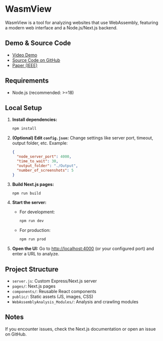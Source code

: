 
# WasmView

WasmView is a tool for analyzing websites that use WebAssembly, featuring a modern web interface and a Node.js/Next.js backend.

## Demo & Source Code

- [Video Demo](https://youtu.be/kjKxL7L7zxI)
- [Source Code on GitHub](https://github.com/wasmview/wasmview.github.io/tree/master/)
- [Paper (IEEE)](https://ieeexplore.ieee.org/document/9270402)

## Requirements

- Node.js (recommended: >=18)

## Local Setup

1. **Install dependencies:**
	```sh
	npm install
	```

2. **(Optional) Edit `config.json`:**
	Change settings like server port, timeout, output folder, etc. Example:
	```json
	{
	  "node_server_port": 4000,
	  "time_to_wait": 30,
	  "output_folder": "./Output",
	  "number_of_screenshots": 5
	}
	```

3. **Build Next.js pages:**
	```sh
	npm run build
	```

4. **Start the server:**
	- For development:
	  ```sh
	  npm run dev
	  ```
	- For production:
	  ```sh
	  npm run prod
	  ```

5. **Open the UI:**
	Go to [http://localhost:4000](http://localhost:4000) (or your configured port) and enter a URL to analyze.


## Project Structure

- `server.js`: Custom Express/Next.js server
- `pages/`: Next.js pages
- `components/`: Reusable React components
- `public/`: Static assets (JS, images, CSS)
- `WebAssemblyAnalysis_Modules/`: Analysis and crawling modules

## Notes

If you encounter issues, check the Next.js documentation or open an issue on GitHub.
